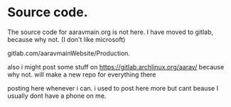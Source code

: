 # Source code.

The source code for aaravmain.org is not here. I have moved to gitlab, because why not. (I don't like microsoft)

gitlab.com/aaravmainWebsite/Production. 

also i might post some stuff on https://gitlab.archlinux.org/aarav/ because why not. will make a new repo for everything there

posting here whenever i can. i used to post here more but cant beause I usually dont have a phone on me.
